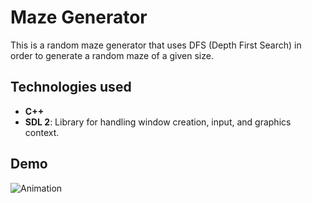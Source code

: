 # Maze Generator

This is a random maze generator that uses DFS (Depth First Search) in order to generate a random maze of a given size.

## Technologies used

- **C++**
- **SDL 2**: Library for handling window creation, input, and graphics context.

## Demo

![Animation](https://user-images.githubusercontent.com/46039237/184061372-c4c0d895-d598-4731-8bc3-5a924b233b56.gif)
